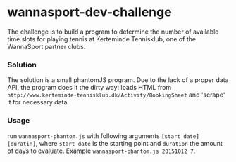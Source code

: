 # wannasport-dev-challenge
The challenge is to build a program to determine the number of available time slots for playing tennis at Kerteminde Tennisklub, one of the WannaSport partner clubs.

### Solution
The solution is a small phantomJS program. Due to the lack of a proper data API, the program does it the dirty way: loads HTML from `http://www.kerteminde-tennisklub.dk/Activity/BookingSheet` and 'scrape' it for necessary data.

### Usage

run `wannasport-phantom.js` with following arguments `[start date] [duratin]`, where `start date` is the starting point and `duration` the amount of days to evaluate. Example `wannasport-phantom.js 20151012 7`.
